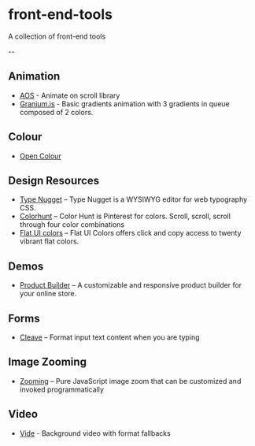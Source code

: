 # front-end-tools
A collection of front-end tools

--

## Animation
* [AOS](https://github.com/michalsnik/aos) - Animate on scroll library
* [Granium.js](https://sarcadass.github.io/granim.js/examples.html) - Basic gradients animation with 3 gradients in queue composed of 2 colors.

## Colour
* [Open Colour](https://yeun.github.io/open-color)

## Design Resources
* [Type Nugget](http://beta.typenugget.com) – Type Nugget is a WYSIWYG editor for web typography CSS.
* [Colorhunt](http://colorhunt.co/) – Color Hunt is Pinterest for colors. Scroll, scroll, scroll through four color combinations
* [Flat UI colors](http://flatuicolors.com/?ref=sansfrancis.co) – Flat UI Colors offers click and copy access to twenty vibrant flat colors.

## Demos
* [Product Builder](https://codyhouse.co/gem/product-builder) – A customizable and responsive product builder for your online store.

## Forms
* [Cleave](https://github.com/nosir/cleave.js) – Format input text content when you are typing

## Image Zooming
* [Zooming](https://github.com/kingdido999/zooming) – Pure JavaScript image zoom that can be customized and invoked programmatically

## Video
* [Vide](https://github.com/VodkaBears/Vide) - Background video with format fallbacks

